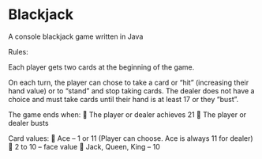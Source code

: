# Blackjack
 A console blackjack game written in Java

Rules: 

Each player gets two cards at the beginning of the game.

On each turn, the player can chose to take a card or “hit” (increasing their hand value) or to “stand” and
stop taking cards. The dealer does not have a choice and must take cards until their hand is at least 17 or
they “bust”.

The game ends when:
 The player or dealer achieves 21
 The player or dealer busts

Card values:
 Ace – 1 or 11 (Player can choose. Ace is always 11 for dealer)
 2 to 10 – face value
 Jack, Queen, King – 10
